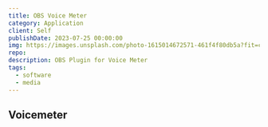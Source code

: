 ```yaml
---
title: OBS Voice Meter
category: Application
client: Self
publishDate: 2023-07-25 00:00:00
img: https://images.unsplash.com/photo-1615014672571-461f4f80db5a?fit=crop&w=1400&h=700&q=75
repo:
description: OBS Plugin for Voice Meter
tags:
  - software
  - media
---
```


## Voicemeter
